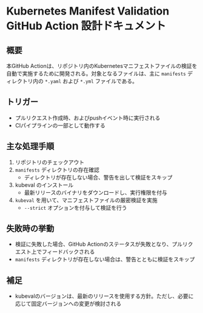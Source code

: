 # Kubernetes Manifest Validation GitHub Action 設計ドキュメント

## 概要
本GitHub Actionは、リポジトリ内のKubernetesマニフェストファイルの検証を自動で実施するために開発される。対象となるファイルは、主に `manifests` ディレクトリ内の `*.yaml` および `*.yml` ファイルである。

## トリガー
- プルリクエスト作成時、およびpushイベント時に実行される
- CIパイプラインの一部として動作する

## 主な処理手順
1. リポジトリのチェックアウト
2. `manifests` ディレクトリの存在確認
   - ディレクトリが存在しない場合、警告を出して検証をスキップ
3. kubeval のインストール
   - 最新リリースのバイナリをダウンロードし、実行権限を付与
4. `kubeval` を用いて、マニフェストファイルの厳密検証を実施
   - `--strict` オプションを付与して検証を行う

## 失敗時の挙動
- 検証に失敗した場合、GitHub Actionのステータスが失敗となり、プルリクエスト上でフィードバックされる
- `manifests` ディレクトリが存在しない場合は、警告とともに検証をスキップ

## 補足
- kubevalのバージョンは、最新のリリースを使用する方針。ただし、必要に応じて固定バージョンへの変更が検討される
